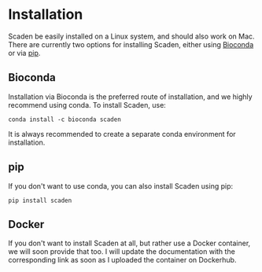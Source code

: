 # Installation
Scaden be easily installed on a Linux system, and should also work on Mac. 
There are currently two options for installing Scaden, either using [Bioconda](https://bioconda.github.io/) or via [pip](https://pypi.org/).


## Bioconda
Installation via Bioconda is the preferred route of installation, and we highly recommend using conda. To install Scaden, use:

`conda install -c bioconda scaden`

It is always recommended to create a separate conda environment for installation.


## pip
If you don't want to use conda, you can also install Scaden using pip:

`pip install scaden`


## Docker
If you don't want to install Scaden at all, but rather use a Docker container, we will soon provide that too.
I will update the documentation with the corresponding link as soon as I uploaded the container on Dockerhub.